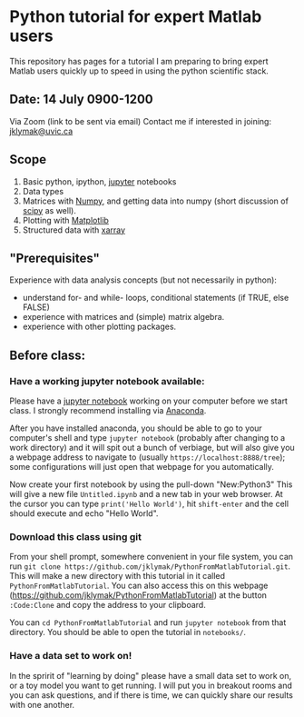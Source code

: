 # Python tutorial for expert Matlab users

This repository has pages for a tutorial I am preparing to bring expert Matlab 
users quickly up to speed in using the python scientific stack.

## Date: 14 July 0900-1200

Via Zoom (link to be sent via email)  Contact me if interested in joining: jklymak@uvic.ca

## Scope
1. Basic python, ipython, [jupyter](https://jupyter.org) notebooks
2. Data types
3. Matrices with [Numpy](https://numpy.org), and getting data into numpy (short discussion of [scipy](https://www.scipy.org) as well).
4. Plotting with [Matplotlib](https://matplotlib.org)
5. Structured data with [xarray](https://xarray.pydata.org/)

## "Prerequisites"
Experience with data analysis concepts (but not necessarily in python):
- understand for- and while- loops, conditional statements (if TRUE, else FALSE)
- experience with matrices and (simple) matrix algebra.
- experience with other plotting packages.

## Before class: 

### Have a working jupyter notebook available:

Please have a [jupyter notebook](https://www.dataquest.io/blog/jupyter-notebook-tutorial/) working on your computer before we start class. I strongly recommend installing via [Anaconda](https://www.anaconda.com/products/individual).

After you have installed anaconda, you should be able to go to your computer's shell and type `jupyter notebook` (probably after changing to a work directory) and it will spit out a bunch of verbiage, but will also give you a webpage address to navigate to (usually `https://localhost:8888/tree`); some configurations will just open that webpage for you automatically.  

Now create your first notebook by using the pull-down "New:Python3" This will give a new file `Untitled.ipynb` and a new tab in your web browser.  At the cursor you can type `print('Hello World')`, hit `shift-enter` and the cell should execute and echo "Hello World".

### Download this class using git

From your shell prompt, somewhere convenient in your file system, you can run `git clone https://github.com/jklymak/PythonFromMatlabTutorial.git`.  This will make a new directory with this tutorial in it called `PythonFromMatlabTutorial`.  You can also access this on this webpage (https://github.com/jklymak/PythonFromMatlabTutorial) at the button `:Code:Clone` and copy the address to your clipboard.

You can `cd PythonFromMatlabTutorial` and run `jupyter notebook` from that directory.  You should be able to open the tutorial in `notebooks/`.

### Have a data set to work on!

In the spririt of "learning by doing" please have a small data set to work on, or a toy model you want to get running.  I will put you in breakout rooms and you can ask questions, and if there is time, we can quickly share our results with one another.